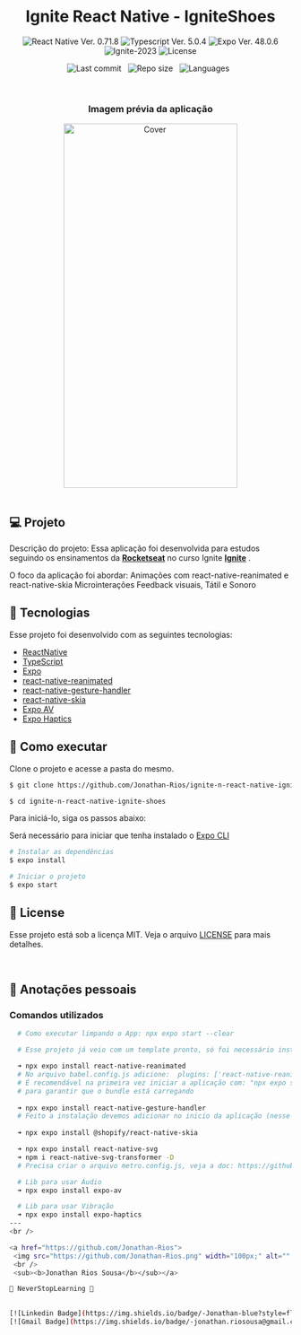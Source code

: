 <h1 align="center">Ignite React Native - IgniteShoes</h1>

<p align="center">
  <img 
    src="https://img.shields.io/badge/React Native-0.71.8-blue" 
    alt="React Native Ver. 0.71.8"
  />
  <img 
    src="https://img.shields.io/badge/Typescript-5.0.4-blue"
    alt="Typescript Ver. 5.0.4" 
  />
   <img 
    src="https://img.shields.io/badge/Expo-48.0.6-black" 
    alt="Expo Ver. 48.0.6"
  />
  <img
    src="https://img.shields.io/badge/Ignite-2023-green" 
    alt="Ignite-2023"
  />
  <img 
    alt="License"
    src="https://img.shields.io/static/v1?label=license&message=MIT&color=E51C44&labelColor=0A1033"
  />
</p>

<div align="center">

  ![Last commit](https://img.shields.io/github/last-commit/Jonathan-Rios/ignite-n-react-native-ignite-shoes?color=4DA1CD 'Last commit') &nbsp;
  ![Repo size](https://img.shields.io/github/repo-size/Jonathan-Rios/ignite-n-react-native-ignite-shoes?color=4DA1CD 'Repo size') &nbsp;
  ![Languages](https://img.shields.io/github/languages/count/Jonathan-Rios/ignite-n-react-native-ignite-shoes?color=4DA1CD 'Languages') &nbsp;

</div>

<br>

<h3 align="center">Imagem prévia da aplicação</h3>

<div align="center">
  <img src=".github/project-preview.gif?style=flat" alt="Cover" width="310" height="650">
</div>
 
<br>

## 💻 Projeto
Descrição do projeto:
Essa aplicação foi desenvolvida para estudos seguindo os ensinamentos da **[Rocketseat](https://www.rocketseat.com.br/)** no curso Ignite **[Ignite](https://www.rocketseat.com.br/ignite)** .
 

O foco da aplicação foi abordar:
  Animações com react-native-reanimated e react-native-skia
  Microinterações
  Feedback visuais, Tátil e Sonoro

## 🧪 Tecnologias

Esse projeto foi desenvolvido com as seguintes tecnologias:

- [ReactNative](https://reactnative.dev/)
- [TypeScript](https://www.typescriptlang.org/)
- [Expo](https://expo.dev/)
- [react-native-reanimated](https://docs.swmansion.com/react-native-reanimated/docs/fundamentals/getting-started/)
- [react-native-gesture-handler](https://www.npmjs.com/package/react-native-gesture-handler)
- [react-native-skia](https://shopify.github.io/react-native-skia/docs/getting-started/installation)
- [Expo AV](https://docs.expo.dev/versions/latest/sdk/av/)
- [Expo Haptics](https://docs.expo.dev/versions/latest/sdk/haptics/)
 
## 🚀 Como executar

Clone o projeto e acesse a pasta do mesmo.

```bash
$ git clone https://github.com/Jonathan-Rios/ignite-n-react-native-ignite-shoes.git

$ cd ignite-n-react-native-ignite-shoes
```

Para iniciá-lo, siga os passos abaixo:

Será necessário para iniciar que tenha instalado o [Expo CLI](https://docs.expo.dev/get-started/installation/)
 
```bash
# Instalar as dependências
$ expo install

# Iniciar o projeto
$ expo start
```

## 📝 License

Esse projeto está sob a licença MIT. Veja o arquivo [LICENSE](./LICENSE.md) para mais detalhes.

<br />


## 📓 Anotações pessoais

<h3>Comandos utilizados</h3>

```bash
  # Como executar limpando o App: npx expo start --clear

  # Esse projeto já veio com um template pronto, só foi necessário instalar:

  ➜ npx expo install react-native-reanimated
  # No arquivo babel.config.js adicione:  plugins: ['react-native-reanimated/plugin']
  # É recomendável na primeira vez iniciar a aplicação com: "npx expo start --clear" 
  # para garantir que o bundle está carregando 
   
  ➜ npx expo install react-native-gesture-handler
  # Feito a instalação devemos adicionar no inicio da aplicação (nesse caso App.tsx) o GestureHandlerRootView
 
  ➜ npx expo install @shopify/react-native-skia

  ➜ npx expo install react-native-svg
  ➜ npm i react-native-svg-transformer -D
  # Precisa criar o arquivo metro.config.js, veja a doc: https://github.com/kristerkari/react-native-svg-transformer

  # Lib para usar Áudio
  ➜ npx expo install expo-av

  # Lib para usar Vibração
  ➜ npx expo install expo-haptics
---
<br />

<a href="https://github.com/Jonathan-Rios">
 <img src="https://github.com/Jonathan-Rios.png" width="100px;" alt="" style="border-radius:50%" />
 <br />
 <sub><b>Jonathan Rios Sousa</b></sub></a>

💠 NeverStopLearning 💠
 

[![Linkedin Badge](https://img.shields.io/badge/-Jonathan-blue?style=flat-square&logo=Linkedin&logoColor=white&link=https://www.linkedin.com/in/jonathan-rios-sousa-19b3431b6/)](https://www.linkedin.com/in/jonathan-rios-sousa-19b3431b6/) 
[![Gmail Badge](https://img.shields.io/badge/-jonathan.riosousa@gmail.com-c14438?style=flat-square&logo=Gmail&logoColor=white&link=mailto:jonathan.riosousa@gmail.com)](mailto:jonathan.riosousa@gmail.com)